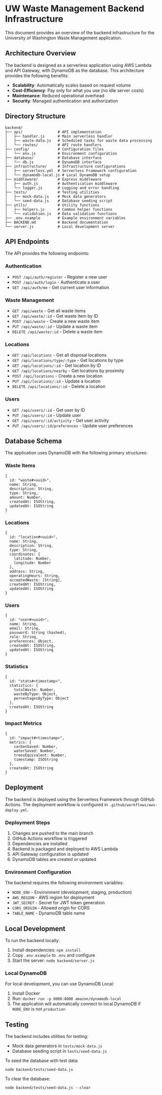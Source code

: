 # UW Waste Management Backend Infrastructure

This document provides an overview of the backend infrastructure for the University of Washington Waste Management application.

## Architecture Overview

The backend is designed as a serverless application using AWS Lambda and API Gateway, with DynamoDB as the database. This architecture provides the following benefits:

- **Scalability**: Automatically scales based on request volume
- **Cost-Efficiency**: Pay only for what you use (no idle server costs)
- **Maintenance**: Reduced operational overhead
- **Security**: Managed authentication and authorization

## Directory Structure

```
backend/
├── api/                # API implementation
│   ├── handler.js      # Main serverless handler
│   ├── waste-data.js   # Scheduled tasks for waste data processing
│   └── routes/         # API route handlers
├── config/             # Configuration files
│   └── env.js          # Environment configuration
├── database/           # Database interface
│   └── db.js           # DynamoDB interface
├── infrastructure/     # Infrastructure configurations
│   ├── serverless.yml  # Serverless Framework configuration
│   └── dynamodb-local.js # Local DynamoDB setup
├── middleware/         # Express middleware
│   ├── auth.js         # Authentication middleware
│   └── logger.js       # Logging and error handling
├── tests/              # Testing utilities
│   ├── mock-data.js    # Mock data generators
│   └── seed-data.js    # Database seeding script
├── utils/              # Utility functions
│   ├── helpers.js      # Common helper functions
│   └── validation.js   # Data validation functions
├── .env.example        # Example environment variables
├── BACKEND.md          # Backend documentation
└── server.js           # Local development server
```

## API Endpoints

The API provides the following endpoints:

### Authentication

- `POST /api/auth/register` - Register a new user
- `POST /api/auth/login` - Authenticate a user
- `GET /api/auth/me` - Get current user information

### Waste Management

- `GET /api/waste` - Get all waste items
- `GET /api/waste/:id` - Get waste item by ID
- `POST /api/waste` - Create a new waste item
- `PUT /api/waste/:id` - Update a waste item
- `DELETE /api/waste/:id` - Delete a waste item

### Locations

- `GET /api/locations` - Get all disposal locations
- `GET /api/locations/type/:type` - Get locations by type
- `GET /api/locations/:id` - Get location by ID
- `GET /api/locations/nearby` - Get locations by proximity
- `POST /api/locations` - Create a new location
- `PUT /api/locations/:id` - Update a location
- `DELETE /api/locations/:id` - Delete a location

### Users

- `GET /api/users/:id` - Get user by ID
- `PUT /api/users/:id` - Update user
- `GET /api/users/:id/activity` - Get user activity
- `PUT /api/users/:id/preferences` - Update user preferences

## Database Schema

The application uses DynamoDB with the following primary structures:

### Waste Items
```
{
  id: "waste#<uuid>",
  name: String,
  description: String,
  type: String,
  amount: Number,
  createdAt: ISOString,
  updatedAt: ISOString
}
```

### Locations
```
{
  id: "location#<uuid>",
  name: String,
  description: String,
  type: String,
  coordinates: {
    latitude: Number,
    longitude: Number
  },
  address: String,
  operatingHours: String,
  acceptedWaste: [String],
  createdAt: ISOString,
  updatedAt: ISOString
}
```

### Users
```
{
  id: "user#<uuid>",
  name: String,
  email: String,
  password: String (hashed),
  role: String,
  preferences: Object,
  createdAt: ISOString,
  updatedAt: ISOString
}
```

### Statistics
```
{
  id: "stats#<timestamp>",
  statistics: {
    totalWaste: Number,
    wasteByType: Object,
    percentagesByType: Object
  },
  createdAt: ISOString
}
```

### Impact Metrics
```
{
  id: "impact#<timestamp>",
  metrics: {
    carbonSaved: Number,
    waterSaved: Number,
    treesEquivalent: Number,
    timestamp: ISOString
  },
  createdAt: ISOString
}
```

## Deployment

The backend is deployed using the Serverless Framework through GitHub Actions. The deployment workflow is configured in `.github/workflows/aws-deploy.yml`.

### Deployment Steps

1. Changes are pushed to the main branch
2. GitHub Actions workflow is triggered
3. Dependencies are installed
4. Backend is packaged and deployed to AWS Lambda
5. API Gateway configuration is updated
6. DynamoDB tables are created or updated

### Environment Configuration

The backend requires the following environment variables:

- `NODE_ENV` - Environment (development, staging, production)
- `AWS_REGION` - AWS region for deployment
- `JWT_SECRET` - Secret for JWT token generation
- `CORS_ORIGIN` - Allowed origin for CORS
- `TABLE_NAME` - DynamoDB table name

## Local Development

To run the backend locally:

1. Install dependencies: `npm install`
2. Copy `.env.example` to `.env` and configure
3. Start the server: `node backend/server.js`

### Local DynamoDB

For local development, you can use DynamoDB Local:

1. Install Docker
2. Run: `docker run -p 8000:8000 amazon/dynamodb-local`
3. The application will automatically connect to local DynamoDB if `NODE_ENV` is not `production`

## Testing

The backend includes utilities for testing:

- Mock data generators in `tests/mock-data.js`
- Database seeding script in `tests/seed-data.js`

To seed the database with test data:

```
node backend/tests/seed-data.js
```

To clear the database:

```
node backend/tests/seed-data.js --clear
```